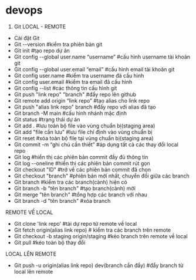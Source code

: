 # devops
1.	Git
LOCAL - REMOTE
-	Cài đặt Git
-   Git --version #kiểm tra phiên bản git
-   Git init #tạo repo dự án
-	Git config --global user.name “username” #cấu hình username tài khoản git
-	Git config --global user.email “email” #cấu hình email tài khoản git
-	Git config user.name #kiểm tra username đã cấu hình
-	Git config user.email #kiểm tra email đã cấu hình
-	Git config --list #các thông tin cấu hình git
-   Git push "link repo" "branch" #đẩy repo lên github
-	Git remote add origin “link repo” #tạo alias cho link repo
-   Git push "alias link repo" branch #đấy repo với alias đã tạo
-	Git branch -M main #cấu hình nhánh mặc định
-	Git status #trạng thái dự án
-	Git add . #lưu toàn bộ file vào vùng chuẩn bị(staging area)
-	Git add "file cần lưu" #lưu file chỉ định vào vùng chuẩn bị
-	Git reset #xóa toàn bộ file tại vùng chuẩn bị(staging area)
-	Git commit -m “ghi chú cần thiết” #áp dụng tất cả các thay đổi local repo
-	Git log #hiển thị các phiên bản commit đầy đủ thông tin
-	Git log --oneline #hiển thị các phiên bản commit rút gọn
-   Git checkout "ID" #trở về các phiên bản commit đã chọn
-   Git checkout "branch" #phiên bản mới nhất, chuyển đổi giữa các branch
-   Git branch #kiểm tra các branch(cành) hiện có
-   Git branch -b "tên branch" #tạo branch(cành) mới
-   Git merge "tên branch" #tổng hợp các branch với nhau
-   Git branch -d "tên branch" #xóa branch

REMOTE VỀ LOCAL
-   Git clone 'link repo' #tải dự repo từ remote về local
-   Git fetch origin(alias link repo) # kiểm tra các branch trên remote
-   Git checkout -b staging origin/staging #kéo branch trên remote về local
-	Git pull #kéo toàn bộ thay đổi

LOCAL LÊN REMOTE
-   Git push -u origin(alias link repo) dev(branch cần đẩy) #đẩy branch từ local lên remote




